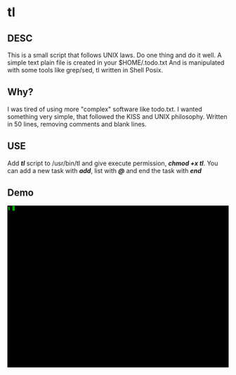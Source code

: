 # tl

## DESC
This is a small script that follows UNIX laws. Do one thing and do it well.
A simple text plain file is created in your $HOME/.todo.txt
And is manipulated with some tools like grep/sed, tl written in Shell Posix.

## Why?
I was tired of using more "complex" software like todo.txt. I wanted something very simple, that followed the KISS and UNIX philosophy. Written in 50 lines, removing comments and blank lines.

## USE
Add ***tl*** script to /usr/bin/tl and give execute permission, ***chmod +x tl***.
You can add a new task with ***add***, list with ***@*** and end the task with ***end***

## Demo
![gif](https://raw.githubusercontent.com/slackjeff/tl/master/tty.gif)
